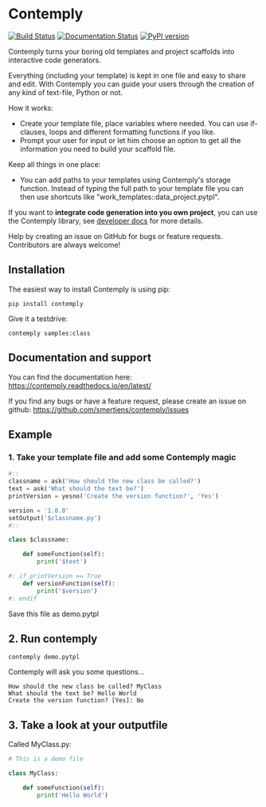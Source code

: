 # Contemply

[![Build Status](https://travis-ci.org/smertiens/contemply.svg?branch=master)](https://travis-ci.org/smertiens/contemply)
[![Documentation Status](https://readthedocs.org/projects/contemply/badge/?version=latest)](https://contemply.readthedocs.io/en/latest/?badge=latest)
[![PyPI version](https://badge.fury.io/py/contemply.svg)](https://badge.fury.io/py/contemply)

Contemply turns your boring old templates and project scaffolds into interactive code generators. 

Everything (including your template) is kept in one file and easy to share and edit. With Contemply you can guide 
your users through the creation of any kind of text-file, Python or not.

How it works:

* Create your template file, place variables where needed. You can use if-clauses, loops and different formatting
functions if you like.
* Prompt your user for input or let him choose an option to get all the information you need to build your 
scaffold file.

Keep all things in one place:

* You can add paths to your templates using Contemply's storage function. Instead of typing the full path to your
template file you can then use shortcuts like "work_templates::data_project.pytpl". 

If you want to **integrate code generation into you own project**, you can use the Contemply library,
see [developer docs](https://contemply.readthedocs.io/en/develop/developer.html) for more details.

Help by creating an issue on GitHub for bugs or feature requests.  Contributors are always welcome! 

## Installation

The easiest way to install Contemply is using pip:

````
pip install contemply
````

Give it a testdrive:

````
contemply samples:class
````

## Documentation and support

You can find the documentation here: https://contemply.readthedocs.io/en/latest/

If you find any bugs or have a feature request, please create an issue on github: https://github.com/smertiens/contemply/issues

## Example

### 1. Take your template file and add some Contemply magic

````python
#::
classname = ask('How should the new class be called?')
text = ask('What should the text be?')
printVersion = yesno('Create the version function?', 'Yes')

version = '1.0.0'
setOutput('$classname.py')
#::

class $classname:

    def someFunction(self):
        print('$text')

#: if printVersion == True
    def versionFunction(self):
        print('$version')
#: endif
````

Save this file as demo.pytpl

## 2. Run contemply

```
contemply demo.pytpl
```

Contemply will ask you some questions...


```
How should the new class be called? MyClass
What should the text be? Hello World
Create the version function? [Yes]: No
```

## 3. Take a look at your outputfile

Called MyClass.py:

````python
# This is a demo file

class MyClass:

    def someFunction(self):
        print('Hello World')
````

